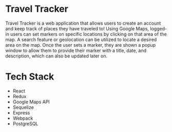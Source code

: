 # Travel Tracker

Travel Tracker is a web application that allows users to create an account and keep track of places they have traveled to! Using Google Maps, logged-in users can set markers on specific locations by clicking on that area of the map. A search feature or geolocation can be utilized to locate a desired area on the map. Once the user sets a marker, they are shown a popup window to allow them to provide their marker with a title, date, and description, which can also be updated later on. 

# Tech Stack

- React
- Redux
- Google Maps API
- Sequelize
- Express
- Webpack
- PostgreSQL
